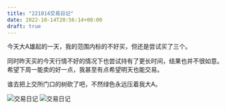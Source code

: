 ```yaml
---
title: "221014交易日记"
date: 2022-10-14T20:56:14+08:00
draft: true
---
```


今天大A雄起的一天，我的范围内标的不好买，但还是尝试买了三个。

同时昨天买的今天行情不好的情况下也尝试持有了更长时间，结果也并不很如意。希望下周一能卖的好一点，我甚至有点希望明天也能交易。

谁去把上交所门口的树砍了吧，不然绿色永远压着我大A。

![交易日记](/images/221014/IMG_0561.PNG)
![交易日记](/images/221014/IMG_0562.PNG)